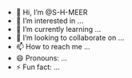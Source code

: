 - 👋 Hi, I’m @S-H-MEER
- 👀 I’m interested in ...
- 🌱 I’m currently learning ...
- 💞️ I’m looking to collaborate on ...
- 📫 How to reach me ...
- 😄 Pronouns: ...
- ⚡ Fun fact: ...

<!---
S-H-MEER/S-H-MEER is a ✨ special ✨ repository because its `README.md` (this file) appears on your GitHub profile.
You can click the Preview link to take a look at your changes.
--->
